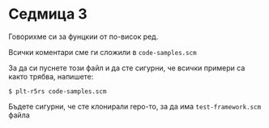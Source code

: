 # Седмица 3

Говорихме си за фунцкии от по-висок ред.

Всички коментари сме ги сложили в `code-samples.scm`

За да си пуснете този файл и да сте сигурни, че всички примери са както трябва, напишете:

```
$ plt-r5rs code-samples.scm
```

Бъдете сигурни, че сте клонирaли repo-то, за да има `test-framework.scm` файла
